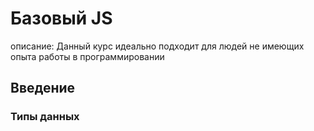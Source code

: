 # Базовый JS
описание: Данный курс идеально подходит для людей не имеющих опыта работы в программировании
## Введение
### Типы данных
####
